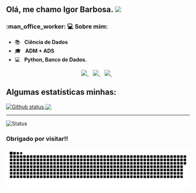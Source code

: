 <h2> Olá, me chamo <strong>Igor Barbosa</strong>. <img src="https://cdn-icons-gif.flaticon.com/17122/17122515.gif" width="30"></h2>

<h3> :man_office_worker: 💻 Sobre mim: </h3>

- :books: &nbsp; <strong>Ciência de Dados</strong>
- 🎓 &nbsp; <strong>ADM + ADS</strong>
- :computer: &nbsp; <strong>Python, Banco de Dados.</strong>

<p align="center">

  <a href="https://www.linkedin.com/in/igorbarbosaws/">
    <img src="https://img.shields.io/badge/linkedin-%230077B5.svg?&style=for-the-badge&logo=linkedin&logoColor=white" />
  </a>&nbsp;&nbsp;
  <a href="https://www.instagram.com/igorbarbosaws/">
    <img src="https://img.shields.io/badge/instagram-%23E4405F.svg?&style=for-the-badge&logo=instagram&logoColor=white" />        
  </a>&nbsp;&nbsp;
  <a href="https://x.com/igorbarbosaws/">
    <img src="https://img.shields.io/badge/twitter-%231DA1F2.svg?&style=for-the-badge&logo=twitter&logoColor=white" />        
  </a>&nbsp;&nbsp;
  
</p>


## Algumas estatísticas minhas:

<a href="https://github.com/igorbarbosaws">
  <img align="center" src="https://github-readme-stats.vercel.app/api?username=igorbarbosaws&show_icons=true&theme=radical" alt="Github status" />
</a>
<a href="https://github.com/igorbarbosaws">
  <img align="center" src="https://github-readme-stats.vercel.app/api/top-langs/?username=igorbarbosaws&layout=compact&theme=radical" />
</a>

___
<p align="left"> <img src="https://komarev.com/ghpvc/?username=igorbarbosaws" alt="Status" /> </p>

### Obrigado por visitar!!

</div>

<picture align="center" >
  <source media="(prefers-color-scheme: dark)" srcset="https://raw.githubusercontent.com/larialbu/larialbu/output/github-contribution-grid-snake-dark.svg">
  <source media="(prefers-color-scheme: light)" srcset="https://raw.githubusercontent.com/larialbu/larialbu/output/github-contribution-grid-snake-dark.svg">
  <img align="center" alt="github contribution grid snake animation" src="https://raw.githubusercontent.com/larialbu/larialbu/output/github-contribution-grid-snake.svg">
</picture>

